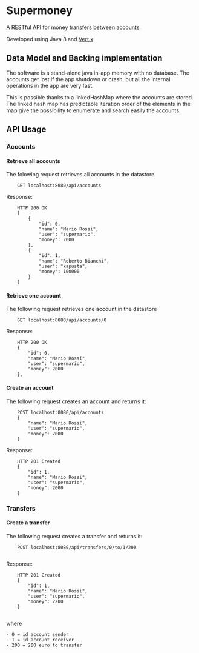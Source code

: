 # Supermoney
A RESTful API for money transfers between accounts.

Developed using Java 8 and [Vert.x](http://vertx.io).

## Data Model and Backing implementation

The software is a stand-alone java in-app memory with no database.
The accounts get lost if the app shutdown or crash, but all the internal operations in the app
are very fast.

This is possible thanks to a linkedHashMap where the accounts are stored.
The linked hash map has predictable iteration order of the elements in the map give the possibility
to enumerate and search easily the accounts.

## API Usage

### Accounts

#### Retrieve all accounts
The folowing request retrieves all accounts in the datastore
```
    GET localhost:8080/api/accounts
```
Response:
```
    HTTP 200 OK
    [
    	{
        	"id": 0,
        	"name": "Mario Rossi",
        	"user": "supermario",
        	"money": 2000
    	},
    	{
        	"id": 1,
        	"name": "Roberto Bianchi",
        	"user": "kapusta",
        	"money": 100000
    	}
	]
```
#### Retrieve one account
The following request retrieves one account in the datastore
```
    GET localhost:8080/api/accounts/0
```
Response:
```
    HTTP 200 OK
    {
    	"id": 0,
        "name": "Mario Rossi",
        "user": "supermario",
        "money": 2000
   	},
```

#### Create an account
The following request creates an account and returns it:
```
    POST localhost:8080/api/accounts
    {
    	"name": "Mario Rossi",
    	"user": "supermario",
    	"money": 2000
	}
```
Response:
```
    HTTP 201 Created
    {	
    	"id": 1,
    	"name": "Mario Rossi",
    	"user": "supermario",
    	"money": 2000
	}
```

### Transfers
#### Create a transfer
The following request creates a transfer and returns it:
```
    POST localhost:8080/api/transfers/0/to/1/200
    
```
Response:
```
    HTTP 201 Created
    {	
    	"id": 1,
    	"name": "Mario Rossi",
    	"user": "supermario",
    	"money": 2200
	}
	
```
where

	- 0 = id account sender
	- 1 = id account receiver
	- 200 = 200 euro to transfer
